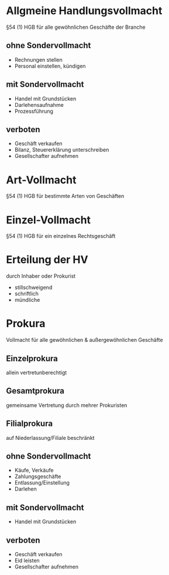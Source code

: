 # Allgmeine Handlungsvollmacht
§54 (1) HGB für alle gewöhnlichen Geschäfte der Branche
## ohne Sondervollmacht
- Rechnungen stellen
- Personal einstellen, kündigen
## mit Sondervollmacht
- Handel mit Grundstücken
- Darlehensaufnahme
- Prozessführung
## verboten
- Geschäft verkaufen
- Bilanz, Steuererklärung unterschreiben
- Gesellschafter aufnehmen
# Art-Vollmacht
§54 (1) HGB für bestimmte Arten von Geschäften
# Einzel-Vollmacht
§54 (1) HGB für ein einzelnes Rechtsgeschäft
# Erteilung der HV
durch Inhaber oder Prokurist
- stillschweigend
- schriftlich
- mündliche

# Prokura
Vollmacht für alle gewöhnlichen & außergewöhnlichen Geschäfte
## Einzelprokura
allein vertretunberechtigt
## Gesamtprokura
gemeinsame Vertretung durch mehrer Prokuristen
## Filialprokura
auf Niederlassung/Filiale beschränkt
## ohne Sondervollmacht
- Käufe, Verkäufe
- Zahlungsgeschäfte
- Entlassung/Einstellung
- Darlehen
## mit Sondervollmacht
- Handel mit Grundstücken
## verboten
- Geschäft verkaufen
- Eid leisten
- Gesellschafter aufnehmen
